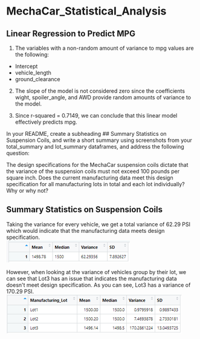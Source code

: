 # MechaCar_Statistical_Analysis

## Linear Regression to Predict MPG
1) The variables with a non-random amount of variance to mpg values are the following:
* Intercept
* vehicle_length
* ground_clearance

2) The slope of the model is not considered zero since the coefficients wight, spoiler_angle, and AWD provide random amounts of variance to the model.

3) Since r-squared = 0.7149, we can conclude that this linear model effectively predicts mpg.

In your README, create a subheading ## Summary Statistics on Suspension Coils, and write a short summary using screenshots from your total_summary and lot_summary dataframes, and address the following question:

The design specifications for the MechaCar suspension coils dictate that the variance of the suspension coils must not exceed 100 pounds per square inch. Does the current manufacturing data meet this design specification for all manufacturing lots in total and each lot individually? Why or why not?

## Summary Statistics on Suspension Coils
Taking the variance for every vehicle, we get a total variance of 62.29 PSI which would indicate that the manufacturing data meets design specification. <br />
![total_summary](total_summary.PNG) <br />

However, when looking at the variance of vehicles group by their lot, we can see that Lot3 has an issue that indicates the manufacturing data doesn't meet design specification.
As you can see, Lot3 has a variance of 170.29 PSI.<br />
![lot_summary](lot_summary.PNG) <br />

